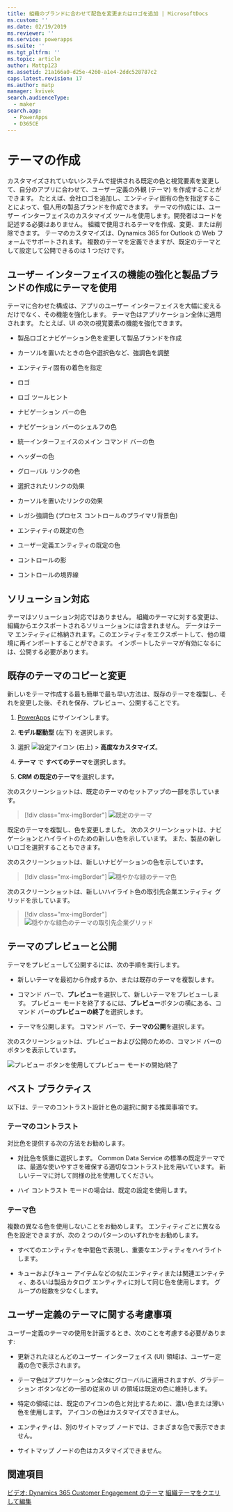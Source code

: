 ```yaml
---
title: 組織のブランドに合わせて配色を変更またはロゴを追加 | MicrosoftDocs
ms.custom: ''
ms.date: 02/19/2019
ms.reviewer: ''
ms.service: powerapps
ms.suite: ''
ms.tgt_pltfrm: ''
ms.topic: article
author: Mattp123
ms.assetid: 21a166a0-d25e-4260-a1e4-2ddc528787c2
caps.latest.revision: 17
ms.author: matp
manager: kvivek
search.audienceType:
  - maker
search.app:
  - PowerApps
  - D365CE
---
```

# <a name="create-a-theme"></a>テーマの作成

カスタマイズされていないシステムで提供される既定の色と視覚要素を変更して、自分のアプリに合わせて、ユーザー定義の外観 (テーマ) を作成することができます。 たとえば、会社ロゴを追加し、エンティティ固有の色を指定することによって、個人用の製品ブランドを作成できます。 テーマの作成には、ユーザー インターフェイスのカスタマイズ ツールを使用します。開発者はコードを記述する必要はありません。 組織で使用されるテーマを作成、変更、または削除できます。 テーマのカスタマイズは、Dynamics 365 for Outlook の Web フォームでサポートされます。 複数のテーマを定義できますが、既定のテーマとして設定して公開できるのは 1 つだけです。  
  
<a name="UseThemes"></a>   
## <a name="use-themes-to-enhance-the-user-interface-and-create-your-product-branding"></a>ユーザー インターフェイスの機能の強化と製品ブランドの作成にテーマを使用  
 テーマに合わせた構成は、アプリのユーザー インターフェイスを大幅に変えるだけでなく、その機能を強化します。 テーマ色はアプリケーション全体に適用されます。 たとえば、UI の次の視覚要素の機能を強化できます。  
  
-   製品ロゴとナビゲーション色を変更して製品ブランドを作成  
  
-   カーソルを置いたときの色や選択色など、強調色を調整  
  
-   エンティティ固有の着色を指定  
    
-   ロゴ  
  
-   ロゴ ツールヒント  
  
-   ナビゲーション バーの色  
  
-   ナビゲーション バーのシェルフの色

-   統一インターフェイスのメイン コマンド バーの色
  
-   ヘッダーの色  
  
-   グローバル リンクの色  
  
-   選択されたリンクの効果  
  
-   カーソルを置いたリンクの効果  
  
-   レガシ強調色 (プロセス コントロールのプライマリ背景色)  
  
-   エンティティの既定の色  
  
-   ユーザー定義エンティティの既定の色  
  
-   コントロールの影  
  
-   コントロールの境界線  
  
<a name="Solution"></a>   
## <a name="solution-awareness"></a>ソリューション対応  
 テーマはソリューション対応ではありません。 組織のテーマに対する変更は、組織からエクスポートされるソリューションには含まれません。 データはテーマ エンティティに格納されます。このエンティティをエクスポートして、他の環境に再インポートすることができます。 インポートしたテーマが有効になるには、公開する必要があります。  
  
<a name="CloneAlter"></a>   
## <a name="copy-and-alter-the-existing-theme"></a>既存のテーマのコピーと変更  
 新しいをテーマ作成する最も簡単で最も早い方法は、既存のテーマを複製し、それを変更した後、それを保存、プレビュー、公開することです。 
 
1.  [PowerApps](https://web.powerapps.com/?utm_source=padocs&utm_medium=linkinadoc&utm_campaign=referralsfromdoc) にサインインします。

2.  **モデル駆動型** (左下) を選択します。 

3.  選択 ![設定アイコン](../model-driven-apps/media/powerapps-gear.png) (右上) > **高度なカスタマイズ**。 

4. **テーマ** で **すべてのテーマ**を選択します。 

5. **CRM の既定のテーマ**を選択します。 

次のスクリーンショットは、既定のテーマのセットアップの一部を示しています。  

> [!div class="mx-imgBorder"] 
> ![既定のテーマ](media/default-theme.png) 
  
 既定のテーマを複製し、色を変更しました。 次のスクリーンショットは、ナビゲーションとハイライトのための新しい色を示しています。 また、製品の新しいロゴを選択することもできます。  
  
 次のスクリーンショットは、新しいナビゲーションの色を示しています。  
 
 > [!div class="mx-imgBorder"] 
 > ![穏やかな緑のテーマ色](media/theme-gentle-green.png "穏やかな緑のテーマ色")  
  
 次のスクリーンショットは、新しいハイライト色の取引先企業エンティティ グリッドを示しています。  
 
 > [!div class="mx-imgBorder"] 
 > ![穏やかな緑色のテーマの取引先企業グリッド](media/themes-gentle-green-account-grid.png "穏やかな緑色のテーマの取引先企業グリッド")  
  
<a name="Publish"></a>   
## <a name="preview-and-publish-a-theme"></a>テーマのプレビューと公開  
 テーマをプレビューして公開するには、次の手順を実行します。  
  
-   新しいテーマを最初から作成するか、または既存のテーマを複製します。  
  
-   コマンド バーで、**プレビュー**を選択して、新しいテーマをプレビューします。 プレビュー モードを終了するには、**プレビュー**ボタンの横にある、コマンド バーの**プレビューの終了**を選択します。  
  
-   テーマを公開します。 コマンド バーで、**テーマの公開**を選択します。  
  
 次のスクリーンショットは、プレビューおよび公開のための、コマンド バーのボタンを表示しています。  
  
 ![プレビュー ボタンを使用してプレビュー モードの開始/終了](media/themes-preview-buttons.PNG "プレビュー ボタンを使用してプレビュー モードの開始/終了")  
  
<a name="BestPracticies"></a>   
## <a name="best-practices"></a>ベスト プラクティス  
 以下は、テーマのコントラスト設計と色の選択に関する推奨事項です。  
  
### <a name="theme-contrast"></a>テーマのコントラスト  
 対比色を提供する次の方法をお勧めします。  
  
-   対比色を慎重に選択します。 Common Data Service の標準の既定テーマでは、最適な使いやすさを確保する適切なコントラスト比を用いています。 新しいテーマに対して同様の比を使用してください。  
  
-   ハイ コントラスト モードの場合は、既定の設定を使用します。  
  
### <a name="theme-colors"></a>テーマ色  
 複数の異なる色を使用しないことをお勧めします。 エンティティごとに異なる色を設定できますが、次の 2 つのパターンのいずれかをお勧めします。  
  
-   すべてのエンティティを中間色で表現し、重要なエンティティをハイライトします。  
  
-   キューおよびキュー アイテムなどの似たエンティティまたは関連エンティティ、あるいは製品カタログ エンティティに対して同じ色を使用します。 グループの総数を少なくします。  
  
<a name="Considerations"></a>   
## <a name="custom-theme-considerations"></a>ユーザー定義のテーマに関する考慮事項  
 ユーザー定義のテーマの使用を計画するとき、次のことを考慮する必要があります:  
  
-   更新されたほとんどのユーザー インターフェイス (UI) 領域は、ユーザー定義の色で表示されます。  
  
-   テーマ色はアプリケーション全体にグローバルに適用されますが、グラデーション ボタンなどの一部の従来の UI の領域は既定の色に維持します。  
  
-   特定の領域には、既定のアイコンの色と対比するために、濃い色または薄い色を使用します。 アイコンの色はカスタマイズできません。  
  
-   エンティティは、別のサイトマップ ノードでは、さまざまな色で表示できません。  
  
-   サイトマップ ノードの色はカスタマイズできません。  
  
## <a name="see-also"></a>関連項目  
         
 [ビデオ: Dynamics 365 Customer Engagement のテーマ](http://go.microsoft.com/fwlink/p/?LinkId=529568) [組織テーマをクエリして編集](https://docs.microsoft.com/dynamics365/customer-engagement/developer/customize-dev/query-and-edit-an-organization-theme)

